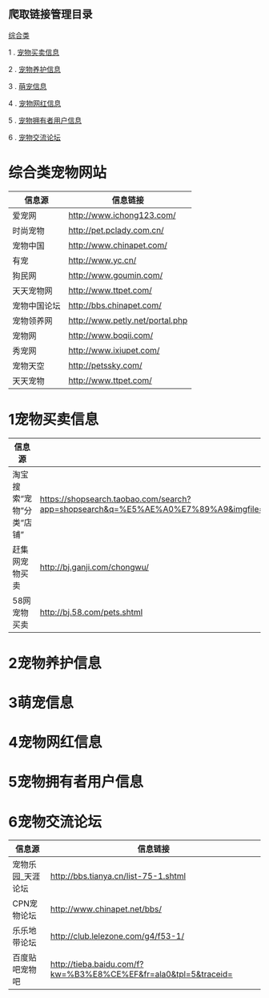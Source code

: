 ## 爬取链接管理目录

[综合类](#综合类宠物网站)

1 . [宠物买卖信息](#1宠物买卖信息)


2 . [宠物养护信息](#2宠物养护信息)


3 . [萌宠信息](#3萌宠信息)
  

4 . [宠物网红信息](#4宠物网红信息)


5 . [宠物拥有者用户信息](#5宠物拥有者用户信息)

6 . [宠物交流论坛](#6宠物交流论坛)
 
# 综合类宠物网站

信息源 | 信息链接
------------- | -------------
爱宠网        | http://www.ichong123.com/
时尚宠物       | http://pet.pclady.com.cn/
 宠物中国 | http://www.chinapet.com/
 有宠 | http://www.yc.cn/
 狗民网 | http://www.goumin.com/
 天天宠物网 | http://www.ttpet.com/
 宠物中国论坛 | http://bbs.chinapet.com/
 宠物领养网 | http://www.petly.net/portal.php
宠物网 | http://www.boqii.com/
秀宠网|http://www.ixiupet.com/
宠物天空 |http://petssky.com/
天天宠物 |http://www.ttpet.com/

 
# 1宠物买卖信息

信息源 | 信息链接
------------- | -------------
 淘宝搜索“宠物”分类“店铺”  | https://shopsearch.taobao.com/search?app=shopsearch&q=%E5%AE%A0%E7%89%A9&imgfile=&js=1&stats_click=search_radio_tmall%3A1&initiative_id=staobaoz_20180103&tab=mall&ie=utf8
 赶集网宠物买卖 |http://bj.ganji.com/chongwu/
 58网宠物买卖 |http://bj.58.com/pets.shtml
 
# 2宠物养护信息


# 3萌宠信息


# 4宠物网红信息


# 5宠物拥有者用户信息

# 6宠物交流论坛

信息源 | 信息链接
------------- | -------------
 宠物乐园_天涯论坛  | http://bbs.tianya.cn/list-75-1.shtml
 CPN宠物论坛 |http://www.chinapet.net/bbs/
 乐乐地带论坛 | http://club.lelezone.com/g4/f53-1/
百度贴吧宠物吧 | http://tieba.baidu.com/f?kw=%B3%E8%CE%EF&fr=ala0&tpl=5&traceid=
